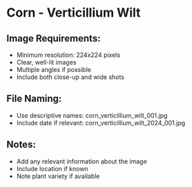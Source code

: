 # Corn - Verticillium Wilt

## Image Requirements:
- Minimum resolution: 224x224 pixels
- Clear, well-lit images
- Multiple angles if possible
- Include both close-up and wide shots

## File Naming:
- Use descriptive names: corn_verticillium_wilt_001.jpg
- Include date if relevant: corn_verticillium_wilt_2024_001.jpg

## Notes:
- Add any relevant information about the image
- Include location if known
- Note plant variety if available
